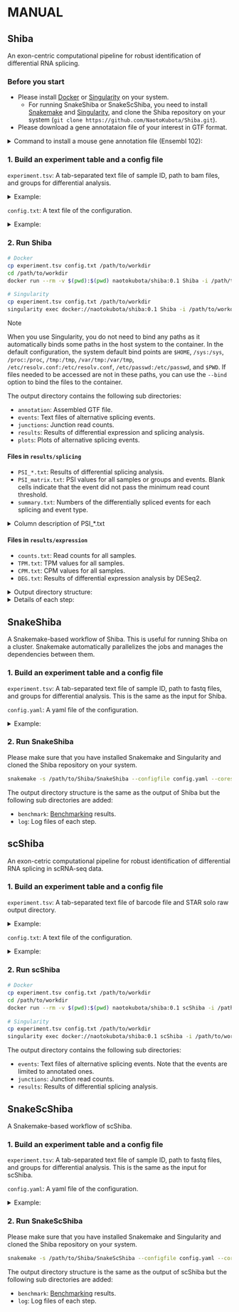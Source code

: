 # MANUAL

## Shiba

An exon-centric computational pipeline for robust identification of differential RNA splicing.

### Before you start

- Please install [Docker](https://docs.docker.com/get-docker/) or [Singularity](https://sylabs.io/guides/3.7/user-guide/quick_start.html) on your system.
  - For running SnakeShiba or SnakeScShiba, you need to install [Snakemake](https://snakemake.readthedocs.io/en/stable/) and [Singularity](https://sylabs.io/guides/3.7/user-guide/quick_start.html), and clone the Shiba repository on your system (`git clone https://github.com/NaotoKubota/Shiba.git`).
- Please download a gene annotataion file of your interest in GTF format.

<details>

<summary>Command to install a mouse gene annotation file (Ensembl 102):</summary>

```bash
wget https://ftp.ensembl.org/pub/release-102/gtf/mus_musculus/Mus_musculus.GRCm38.102.gtf.gz
gzip -d Mus_musculus.GRCm38.102.gtf.gz
```

</details>

### 1. Build an experiment table and a config file

`experiment.tsv`: A tab-separated text file of sample ID, path to bam files, and groups for differential analysis.

<details>

<summary>Example:</summary>

```bash
sample<tab>bam<tab>group
sample_1<tab>/path/to/workdir/bam/sample_1.bam<tab>Ref
sample_2<tab>/path/to/workdir/bam/sample_2.bam<tab>Ref
sample_3<tab>/path/to/workdir/bam/sample_3.bam<tab>Ref
sample_4<tab>/path/to/workdir/bam/sample_4.bam<tab>Alt
sample_5<tab>/path/to/workdir/bam/sample_5.bam<tab>Alt
sample_6<tab>/path/to/workdir/bam/sample_6.bam<tab>Alt
```

Please put bam files with their index files (`.bai`) in the `path/to/workdir/bam` directory and replace `<tab>` with a tab character.

</details>

<p></p>

`config.txt`: A text file of the configuration.

<details>

<summary>Example:</summary>

```bash
##############################
### Config file for Shiba ####
##############################

## General

# Number of processors to use
NUM_PROCESS=16
# Reference GTF file
GTF=/path/to/workdir/Mus_musculus.GRCm38.102.gtf
# Output directory
OUTPUT=/path/to/workdir/output
# Detect unannotated splicing events
UNANNOTATED=true

## Step3: bam2junc.sh

# Minimum anchor length for extracting exon-exon junction reads
MINIMUM_ANCHOR_LENGTH=6
# Minimum intron size for extracting exon-exon junction reads
MINIMUM_INTRON_SIZE=70
# Minimum intron size for extracting exon-exon junction reads
MAXIMUM_INTRON_SIZE=500000
# Strand specificity of RNA library preparation for extracting exon-exon junction reads
STRAND=XS

## Step4: psi.py

# Just calculate PSI for each sample, not perform statistical tests
ONLY_PSI=false
# Just calculate PSI for each group, not perform statistical tests
ONLY_PSI_GROUP=false
# FDR for DSE detection
FDR=0.05
# Miminum PSI change for DSE detection
DELTA_PSI=0.1
# Reference group for DSE detection
REFERENCE_GROUP=Ref
# Alternative group for DSE detection
ALTERNATIVE_GROUP=Alt
# Minumum value of total reads for each junction
MINIMUM_READS=10
# Print PSI for individual samples to output files
INDIVIDUAL_PSI=true
# Perform Welch's t-test between reference and Alternative group
TTEST=true

## Skip steps

SKIP_STEP1=false # bam2gtf.sh
SKIP_STEP2=false # gtf2event.py
SKIP_STEP3=false # bam2junc.sh
SKIP_STEP4=false # psi.py
SKIP_STEP5=false # plots.py
SKIP_STEP6=false # expression.sh
```

You can skip some steps by setting `SKIP_STEP1`, `SKIP_STEP2`, `SKIP_STEP3`, `SKIP_STEP4`, `SKIP_STEP5`, and `SKIP_STEP6` to `true`.

</details>

### 2. Run Shiba

```bash
# Docker
cp experiment.tsv config.txt /path/to/workdir
cd /path/to/workdir
docker run --rm -v $(pwd):$(pwd) naotokubota/shiba:0.1 Shiba -i /path/to/workdir/experiment.tsv -c /path/to/workdir/config.txt
```

```bash
# Singularity
cp experiment.tsv config.txt /path/to/workdir
singularity exec docker://naotokubota/shiba:0.1 Shiba -i /path/to/workdir/experiment.tsv -c /path/to/workdir/config.txt
```

> [!NOTE]
> When you use Singularity, you do not need to bind any paths as it automatically binds some paths in the host system to the container. In the default configuration, the system default bind points are `$HOME`, `/sys:/sys`, `/proc:/proc`, `/tmp:/tmp`, `/var/tmp:/var/tmp`, `/etc/resolv.conf:/etc/resolv.conf`, `/etc/passwd:/etc/passwd`, and `$PWD`. If files needed to be accessed are not in these paths, you can use the `--bind` option to bind the files to the container.

The output directory contains the following sub directories:

- `annotation`: Assembled GTF file.
- `events`: Text files of alternative splicing events.
- `junctions`: Junction read counts.
- `results`: Results of differential expression and splicing analysis.
- `plots`: Plots of alternative splicing events.

#### Files in `results/splicing`

- `PSI_*.txt`: Results of differential splicing analysis.
- `PSI_matrix.txt`: PSI values for all samples or groups and events. Blank cells indicate that the event did not pass the minimum read count threshold.
- `summary.txt`: Numbers of the differentially spliced events for each splicing and event type.

<details>

<summary>Column description of PSI_*.txt</summary>

##### Common across all files

- **event_id**: ID of the event.
- **pos_id**: Positional ID of the event. This is useful for comparing the same event across different Shiba runs.
- **strand**: Strand of the event (*+* or *-*).
- **gene_id**: Gene ID.
- **gene_name**: Gene name.
- **label**: Label of the event type (*annotated* or *unannotated*).
- **Ref_PSI**: PSI of the reference group.
- **Alt_PSI**: PSI of the alternative group.
- **dPSI**: Delta PSI (Alt_PSI - Ref_PSI).
- **q**: *P*-value of Fisher's exact test adjusted by the Benjamini-Hochberg method.
- **Diff events**: Flag of if the event is differentially spliced between the reference and alternative groups (*Yes* or *No*).

##### For `PSI_SE.txt` (Skipped exon)

<img src="../img/SE.png" width=50%>

- **exon**: Genomic coordinates of the skipped exon.
- **intron_a**: Genomic coordinates of the left-side inclusive intron of the skipped exon.
- **intron_b**: Genomic coordinates of the right-side inclusive intron of the skipped exon.
- **intron_c**: Genomic coordinates of the exclusive intron of the skipped exon.
- **Ref_junction_a**: Junction read counts of the left-side inclusive intron of the skipped exon in the reference group.
- **Ref_junction_b**: Junction read counts of the right-side inclusive intron of the skipped exon in the reference group.
- **Ref_junction_c**: Junction read counts of the exclusive intron of the skipped exon in the reference group.
- **Alt_junction_a**: Junction read counts of the left-side inclusive intron of the skipped exon in the alternative group.
- **Alt_junction_b**: Junction read counts of the right-side inclusive intron of the skipped exon in the alternative group.
- **Alt_junction_c**: Junction read counts of the exclusive intron of the skipped exon in the alternative group.
- **OR_junction_a**: Odds ratio comparing junction read counts of the left-side inclusive intron to those of the exclusive intron, reference group against alternative group.
- **p_junction_a**: *P*-value of Fisher's exact test for the junction read counts of the left-side inclusive intron to those of the exclusive intron, reference group against alternative group.
- **OR_junction_b**: Odds ratio comparing junction read counts of the right-side inclusive intron to those of the exclusive intron, reference group against alternative group.
- **p_junction_b**: *P*-value of Fisher's exact test for the junction read counts of the right-side inclusive intron to those of the exclusive intron, reference group against alternative group.
- **p_maximum**: Greater of the two *P*-values of Fisher's exact tests.

##### For `PSI_FIVE.txt` (Alternative 5' splice site) and `PSI_THREE.txt` (Alternative 3' splice site)

<img src="../img/FIVE_THREE.png" width=50%>

- **exon_a**: Genomic coordinates of the longer exon using more internal splice site.
- **exon_b**: Genomic coordinates of the shorter exon using less internal splice site.
- **intron_a**: Genomic coordinates of the intron associated with the longer exon.
- **intron_b**: Genomic coordinates of the intron associated with the shorter exon.
- **Ref_junction_a**: Junction read counts of the intron associated with the longer exon in the reference group.
- **Ref_junction_b**: Junction read counts of the intron associated with the shorter exon in the reference group.
- **Alt_junction_a**: Junction read counts of the intron associated with the longer exon in the alternative group.
- **Alt_junction_b**: Junction read counts of the intron associated with the shorter exon in the alternative group.
- **OR**: Odds ratio comparing junction read counts of the intron associated with the longer exon to those of the intron associated with the shorter exon, reference group against alternative group.
- **p**: *P*-value of Fisher's exact test for the junction read counts of the intron associated with the longer exon to those of the intron associated with the shorter exon, reference group against alternative group.

##### For `PSI_MXE.txt` (Mutually exclusive exons)

<img src="../img/MXE.png" width=50%>


- **exon_a**: Genomic coordinates of the left-side mutually exclusive exon.
- **exon_b**: Genomic coordinates of the right-side mutually exclusive exon.
- **intron_a1**: Genomic coordinates of the left-side inclusive intron of the left-side mutually exclusive exon.
- **intron_a2**: Genomic coordinates of the right-side inclusive intron of the left-side mutually exclusive exon.
- **intron_b1**: Genomic coordinates of the left-side inclusive intron of the right-side mutually exclusive exon.
- **intron_b2**: Genomic coordinates of the right-side inclusive intron of the right-side mutually exclusive exon.
- **Ref_junction_a1**: Junction read counts of the left-side inclusive intron of the left-side mutually exclusive exon in the reference group.
- **Ref_junction_a2**: Junction read counts of the right-side inclusive intron of the left-side mutually exclusive exon in the reference group.
- **Ref_junction_b1**: Junction read counts of the left-side inclusive intron of the right-side mutually exclusive exon in the reference group.
- **Ref_junction_b2**: Junction read counts of the right-side inclusive intron of the right-side mutually exclusive exon in the reference group.
- **Alt_junction_a1**: Junction read counts of the left-side inclusive intron of the left-side mutually exclusive exon in the alternative group.
- **Alt_junction_a2**: Junction read counts of the right-side inclusive intron of the left-side mutually exclusive exon in the alternative group.
- **Alt_junction_b1**: Junction read counts of the left-side inclusive intron of the right-side mutually exclusive exon in the alternative group.
- **Alt_junction_b2**: Junction read counts of the right-side inclusive intron of the right-side mutually exclusive exon in the alternative group.
- **OR_a1b1**: Odds ratio comparing junction read counts of the left-side inclusive intron of the left-side mutually exclusive exon to those of the left-side inclusive intron of the right-side mutually exclusive exon, reference group against alternative group.
- **p_a1b1**: *P*-value of Fisher's exact test for the junction read counts of the left-side inclusive intron of the left-side mutually exclusive exon to those of the left-side inclusive intron of the right-side mutually exclusive exon, reference group against alternative group.
- **OR_a1b2**: Odds ratio comparing junction read counts of the left-side inclusive intron of the left-side mutually exclusive exon to those of the right-side inclusive intron of the right-side mutually exclusive exon, reference group against alternative group.
- **p_a1b2**: Odds ratio comparing junction read counts of the left-side inclusive intron of the left-side mutually exclusive exon to those of the right-side inclusive intron of the right-side mutually exclusive exon, reference group against alternative group.
- **OR_a2b1**: Odds ratio comparing junction read counts of the right-side inclusive intron of the left-side mutually exclusive exon to those of the left-side inclusive intron of the right-side mutually exclusive exon, reference group against alternative group.
- **p_a2b1**: Odds ratio comparing junction read counts of the right-side inclusive intron of the left-side mutually exclusive exon to those of the left-side inclusive intron of the right-side mutually exclusive exon, reference group against alternative group.
- **OR_a2b2**: Odds ratio comparing junction read counts of the right-side inclusive intron of the left-side mutually exclusive exon to those of the right-side inclusive intron of the right-side mutually exclusive exon, reference group against alternative group.
- **p_a2b2**: Odds ratio comparing junction read counts of the right-side inclusive intron of the left-side mutually exclusive exon to those of the right-side inclusive intron of the right-side mutually exclusive exon, reference group against alternative group.
- **p_maximum**: Greater of the four *P*-values of Fisher's exact tests.

##### For `PSI_RI.txt` (Retained intron)

<img src="../img/RI.png" width=50%>

- **exon_a**: Genomic coordinates of the left-side exon.
- **exon_b**: Genomic coordinates of the right-side exon.
- **exon_c**: Genomic coordinates of the exon containing the retained intron.
- **intron_a**: Genomic coordinates of the retained intron.
- **Ref_junction_a_start**: The left-side exon-intron junction read counts of the retained intron in the reference group.
- **Ref_junction_a_end**: The right-side exon-intron junction read counts of the retained intron in the reference group.
- **Alt_junction_a_start**: The left-side exon-intron junction read counts of the retained intron in the alternative group.
- **Alt_junction_a_end**: The right-side exon-intron junction read counts of the retained intron in the alternative group.
- **OR_junction_a_start**: Odds ratio comparing the left-side exon-intron junction read counts to the intron junction read counts, reference group against alternative group.
- **p_junction_a_start**: *P*-value of Fisher's exact test for the left-side exon-intron junction read counts to the intron junction read counts, reference group against alternative group.
- **OR_junction_a_end**: Odds ratio comparing the right-side exon-intron junction read counts to the intron junction read counts, reference group against alternative group.
- **p_junction_a_end**: *P*-value of Fisher's exact test for the right-side exon-intron junction read counts to the intron junction read counts, reference group against alternative group.
- **p_maximum**: Greater of the two *P*-values of Fisher's exact tests.

##### when `ttest` is `true`

- \<sample\>_PSI: PSI of the sample. Blank cells indicate that the event did not pass the minimum read count threshold.
- p_ttest: *P*-value of Welch's t-test for the PSI of the reference and alternative groups. Please note that the *P*-value is not adjusted for multiple testing.

</details>

#### Files in `results/expression`

- `counts.txt`: Read counts for all samples.
- `TPM.txt`: TPM values for all samples.
- `CPM.txt`: CPM values for all samples.
- `DEG.txt`: Results of differential expression analysis by DESeq2.

<details>

<summary>Output directory structure:</summary>

```bash
output/
├── annotation
│   └── assembled_annotation.gtf
├── events
│   ├── EVENT_FIVE.txt
│   ├── EVENT_MXE.txt
│   ├── EVENT_RI.txt
│   ├── EVENT_SE.txt
│   └── EVENT_THREE.txt
├── junctions
│   ├── junctions.bed
│   └── logs
│       ├── featureCounts.log
│       └── regtools.log
├── plots
│   ├── data
│   │   ├── bar_FIVE.html
│   │   ├── bar_MXE.html
│   │   ├── bar_RI.html
│   │   ├── bar_SE.html
│   │   ├── bar_THREE.html
│   │   ├── scatter_FIVE.html
│   │   ├── scatter_MXE.html
│   │   ├── scatter_RI.html
│   │   ├── scatter_SE.html
│   │   ├── scatter_THREE.html
│   │   ├── volcano_FIVE.html
│   │   ├── volcano_MXE.html
│   │   ├── volcano_RI.html
│   │   ├── volcano_SE.html
│   │   └── volcano_THREE.html
│   └── summary.html
└── results
    ├── expression
    │   ├── counts.txt
    │   ├── CPM.txt
    │   ├── DEG.txt
    │   ├── logs
    │   │   ├── DESeq2.log
    │   │   └── featureCounts.log
    │   ├── TPM_CPM.xlsx
    │   └── TPM.txt
    ├── PSI_FIVE.txt
    ├── PSI_MXE.txt
    ├── PSI_RI.txt
    ├── PSI_SE.txt
    ├── PSI_THREE.txt
    ├── results.xlsx
    └── summary.txt
```

</details>

<details>

<summary>Details of each step:</summary>

#### Step1: `bam2gtf.sh`

Perform transcript assembly based on mapped reads.

```bash
Usage: bam2gtf.sh -i experiment.tsv -r reference_annotation.gtf -o assembled_annotation.gtf -p [VALUE]

    -h  Display help
    -i  Experiment table
    -r  Reference GTF file
    -o  Assembled GTF file
    -p  Number of processors to use (default: 1)
```

#### Step2: `gtf2event.py`

Make a file of alternative splicing events.

```bash
usage: gtf2event.py [-h] -i GTF [-r REFERENCE_GTF] -o OUTPUT [-p NUM_PROCESS]

Extract alternative splicing events from GTF file

optional arguments:
  -h, --help            show this help message and exit
  -i GTF, --gtf GTF     Input GTF file
  -r REFERENCE_GTF, --reference-gtf REFERENCE_GTF
                        Reference GTF file
  -o OUTPUT, --output OUTPUT
                        Output directory
  -p NUM_PROCESS, --num-process NUM_PROCESS
                        Number of processors to use
```

Example of `event_SE.txt`:

```bash
event_id  pos_id  exon  intron_a  intron_b  intron_c  strand  gene_id  gene_name  label
SE_1  GL456354.1@84521-85111@83560-85765  GL456354.1:84521-85111  GL456354.1:83560-84521  GL456354.1:85111-85765  GL456354.1:83560-85765  -  ENSMUSG00000094337  Gm3286  annotated
SE_2  chr10@100080857-100080940@100080130-100087347  chr10:100080857-100080940  chr10:100080130-100080857  chr10:100080940-100087347  chr10:100080130-100087347  +  ENSMUSG00000019966  Kitl  annotated
SE_3  chr10@100485051-100485125@100478022-100487162  chr10:100485051-100485125  chr10:100478022-100485051  chr10:100485125-100487162  chr10:100478022-100487162  -  ENSMUSG00000036676  Tmtc3  annotated
SE_4  chr10@100485051-100485185@100478022-100487162  chr10:100485051-100485185  chr10:100478022-100485051  chr10:100485185-100487162  chr10:100478022-100487162  -  ENSMUSG00000036676  Tmtc3  annotated
SE_5  chr10@100495641-100495661@100494954-100495823  chr10:100495641-100495661  chr10:100494954-100495641  chr10:100495661-100495823  chr10:100494954-100495823  +  ENSMUSG00000019971  Cep290  annotated
SE_6  chr10@100578315-100578431@100577358-100583914  chr10:100578315-100578431  chr10:100577358-100578315  chr10:100578431-100583914  chr10:100577358-100583914  -  ENSMUSG00000046567  4930430F08Rik  annotated
SE_7  chr10@100582263-100582322@100578431-100583914  chr10:100582263-100582322  chr10:100578431-100582263  chr10:100582322-100583914  chr10:100578431-100583914  -  ENSMUSG00000046567  4930430F08Rik  annotated
SE_8  chr10@100594537-100594656@100592429-100595035  chr10:100594537-100594656  chr10:100592429-100594537  chr10:100594656-100595035  chr10:100592429-100595035  +  ENSMUSG00000056912  1700017N19Rik  annotated
SE_9  chr10@100610596-100610715@100609254-100612429  chr10:100610596-100610715  chr10:100609254-100610596  chr10:100610715-100612429  chr10:100609254-100612429  +  ENSMUSG00000056912  1700017N19Rik  annotated
...
```

#### Step3: `bam2junc.sh`

Make a table of junction read counts.

```bash
Usage: bam2junc.sh -i experiment.tsv -r RI_EVENT.txt -o junctions.bed -p [VALUE] -a [VALUE] -m [VALUE] -M [VALUE] -s [VALUE]

    -h  Display help
    -i  Experiment table
    -r  Intron retention event
    -o  Junction read counts
    -p  Number of processors to use (default: 1)
    -a  Minimum anchor length for extracting exon-exon junction reads by regtools (default: 8)
    -m  Minimum intron size for extracting exon-exon junction reads by regtools (default: 70)
    -M  Maximum intron size for extracting exon-exon junction reads by regtools (default: 500000)
    -s  Strand specificity of RNA library preparation for extracting exon-exon junction reads by regtools (default: 0)
```

#### Step4: `psi.py`

Calculate PSI and detect differential events.

```bash
usage: psi.py [-h] [-p NUM_PROCESS] [-g GROUP] [-f FDR] [-d PSI] [-r REFERENCE] [-a ALTERNATIVE] [-m MINIMUM_READS] [-i] [-t] [--onlypsi] [--onlypsi-group] [--excel] junctions event output

PSI calculation for alternative splicing events

positional arguments:
  junctions             A bed file of Junction read counts generated by bam2junc.sh
  event                 Directory that contains text files of alternative splicing events generated by gtf2event.py
  output                Directory for output files

options:
  -h, --help            show this help message and exit
  -p NUM_PROCESS, --num-process NUM_PROCESS
                        Number of processors to use (default: 1)
  -g GROUP, --group GROUP
                        Group information for detecting differential events (default: None)
  -f FDR, --fdr FDR     FDR for detecting differential events (default: 0.05)
  -d PSI, --psi PSI     Threshold of delta PSI for detecting differential events (default: 0.1)
  -r REFERENCE, --reference REFERENCE
                        Reference group for detecting differential events (default: None)
  -a ALTERNATIVE, --alternative ALTERNATIVE
                        Alternative group for detecting differential events (default: None)
  -m MINIMUM_READS, --minimum-reads MINIMUM_READS
                        Minumum value of total reads for each junction for detecting differential events (default: 10)
  -i, --individual-psi  Print PSI for individual samples to output files (default: False)
  -t, --ttest           Perform Welch's t-test between reference and alternative group (default: False)
  --onlypsi             Just calculate PSI for each sample, not perform statistical tests (default: False)
  --onlypsi-group       Just calculate PSI for each group, not perform statistical tests (default: False)
  --excel               Make result files in excel format (default: False)
```

#### Step5: `plots.py`

Make plots.

```bash
usage: plots.py [-h] input output

Make plots for alternative splicing events

positional arguments:
  input       Directory that contains result files
  output      Directory for output files

options:
  -h, --help  show this help message and exit
```

#### Step6: `expression.sh`

Gene expression analysis.

```bash
Usage: expression.sh -i experiment.txt -g reference_annotation.gtf -o output_dir -r [VALUE] -a [VALUE] -p [VALUE]

    -h  Display help
    -i  Experiment table
    -g  Reference GTF file
    -o  Output directory
    -r  Reference group for differential expression analysis (default: NA)
    -a  Alternative group for differential expression analysis (default: NA)
    -p  Number of processors to use (default: 1)
```

#### Step7: `pca.py`

Principal component analysis.

```bash
usage: pca.py [-h] [--input-tpm INPUT_TPM] [--input-psi INPUT_PSI] [-g GENES] [-o OUTPUT]

pca.py: Principal Component Analysis for matrix of gene expression and splicing

options:
  -h, --help            show this help message and exit
  --input-tpm INPUT_TPM
                        Input TPM file (default: None)
  --input-psi INPUT_PSI
                        Input PSI file (default: None)
  -g GENES, --genes GENES
                        Number of highly-variable genes to calculate PCs (default: None)
  -o OUTPUT, --output OUTPUT
                        Output directory (default: None)
```


</details>

## SnakeShiba

A Snakemake-based workflow of Shiba. This is useful for running Shiba on a cluster. Snakemake automatically parallelizes the jobs and manages the dependencies between them.

### 1. Build an experiment table and a config file

`experiment.tsv`: A tab-separated text file of sample ID, path to fastq files, and groups for differential analysis. This is the same as the input for Shiba.

<p></p>

`config.yaml`: A yaml file of the configuration.

<details>

<summary>Example:</summary>

```yaml
workdir:
  /path/to/workdir
container:
  docker://naotokubota/shiba:0.1
gtf:
  /path/to/Mus_musculus.GRCm38.102.gtf
experiment_table:
  /path/to/experiment.tsv
cpu:
  16
unannotated:
  True

# Junction read filtering
minimum_anchor_length:
  6
minimum_intron_length:
  70
maximum_intron_length:
  500000
strand:
  XS

# PSI calculation
only_psi:
  False
only_psi_group:
  False
fdr:
  0.05
delta_psi:
  0.1
reference_group:
  Ref
alternative_group:
  Alt
minimum_reads:
  10
individual_psi:
  True
ttest:
  True
excel:
  False
```

You can generate a file of splicing analysis results in excel format by setting `excel` to `True`.

</details>

### 2. Run SnakeShiba

Please make sure that you have installed Snakemake and Singularity and cloned the Shiba repository on your system.

```bash
snakemake -s /path/to/Shiba/SnakeShiba --configfile config.yaml --cores 16 --use-singularity --rerun-incomplete
```

The output directory structure is the same as the output of Shiba but the following sub directories are added:

- `benchmark`: [Benchmarking](https://snakemake.readthedocs.io/en/stable/tutorial/additional_features.html) results.
- `log`: Log files of each step.

## scShiba

An exon-cetric computational pipeline for robust identification of differential RNA splicing in scRNA-seq data.

### 1. Build an experiment table and a config file

`experiment.tsv`: A tab-separated text file of barcode file and STAR solo raw output directory.

<details>

<summary>Example:</summary>

```bash
barcode<tab>SJ
/path/to/barcodes_run1.tsv<tab>/path/to/run1/Solo.out/SJ/raw
/path/to/barcodes_run2.tsv<tab>/path/to/run2/Solo.out/SJ/raw
/path/to/barcodes_run3.tsv<tab>/path/to/run3/Solo.out/SJ/raw
/path/to/barcodes_run4.tsv<tab>/path/to/run4/Solo.out/SJ/raw
```

`barcodes.tsv` is a tab-separated text file of barcode and group name like this:

```bash
barcode<tab>group
TTTGTTGTCCACACCT<tab>CellType-1
TCAAGACCACTACAGT<tab>CellType-1
TATTTCGGTACAGTAA<tab>CellType-1
ATCCTATGTTAATCGC<tab>CellType-1
ATCGATGAGTTTCTTC<tab>CellType-2
ATCGATGGTCTTGCTC<tab>CellType-2
TATGTTCGTCAGGCAA<tab>CellType-2
ATCGCCTAGACTCGAG<tab>CellType-2
...
```

Please replace `<tab>` with a tab character.

</details>

<p></p>

`config.txt`: A text file of the configuration.

<details>

<summary>Example:</summary>

```bash
###############################
### Config file for scShiba ###
###############################

## General

# Number of processors to use
NUM_PROCESS=16
# Reference GTF file
GTF=/path/to/workdir/Mus_musculus.GRCm38.102.gtf
# Output directory
OUTPUT=./output

## Step3: scpsi.py

# Just calculate PSI for each sample, not perform statistical tests
ONLY_PSI=false
# FDR for DSE detection
FDR=0.05
# Miminum PSI change for DSE detection
DELTA_PSI=0.1
# Reference group for DSE detection
REFERENCE_GROUP=Ref
# Alternative group for DSE detection
ALTERNATIVE_GROUP=Alt
# Minumum value of total reads for each junction
MINIMUM_READS=10

## skip steps

SKIP_STEP1=false # gtf2event.py
SKIP_STEP2=false # sc2junc.py
SKIP_STEP3=false # scpsi.py
```

You can skip some steps by setting `SKIP_STEP1`, `SKIP_STEP2`, and `SKIP_STEP3` to `true`.

</details>

### 2. Run scShiba

```bash
# Docker
cp experiment.tsv config.txt /path/to/workdir
cd /path/to/workdir
docker run --rm -v $(pwd):$(pwd) naotokubota/shiba:0.1 scShiba -i /path/to/workdir/experiment.tsv -c /path/to/workdir/config.txt
```

```bash
# Singularity
cp experiment.tsv config.txt /path/to/workdir
singularity exec docker://naotokubota/shiba:0.1 scShiba -i /path/to/workdir/experiment.tsv -c /path/to/workdir/config.txt
```

The output directory contains the following sub directories:

- `events`: Text files of alternative splicing events. Note that the events are limited to annotated ones.
- `junctions`: Junction read counts.
- `results`: Results of differential splicing analysis.

## SnakeScShiba

A Snakemake-based workflow of scShiba.

### 1. Build an experiment table and a config file

`experiment.tsv`: A tab-separated text file of sample ID, path to fastq files, and groups for differential analysis. This is the same as the input for scShiba.

`config.yaml`: A yaml file of the configuration.

<details>

<summary>Example:</summary>

```yaml
workdir:
  /path/to/workdir
container:
  docker://naotokubota/shiba:0.1
gtf:
  /path/to/Mus_musculus.GRCm38.102.gtf
experiment_table:
  /path/to/experiment.tsv
cpu:
  16

# PSI calculation
only_psi:
  False
fdr:
  0.05
delta_psi:
  0.1
reference_group:
  Ref
alternative_group:
  Alt
minimum_reads:
  10
excel:
  False
```

You can generate a file of splicing analysis results in excel format by setting `excel` to `True`.

</details>

### 2. Run SnakeScShiba

Please make sure that you have installed Snakemake and Singularity and cloned the Shiba repository on your system.

```bash
snakemake -s /path/to/Shiba/SnakeScShiba --configfile config.yaml --cores 16 --use-singularity --rerun-incomplete
```

The output directory structure is the same as the output of scShiba but the following sub directories are added:

- `benchmark`: [Benchmarking](https://snakemake.readthedocs.io/en/stable/tutorial/additional_features.html) results.
- `log`: Log files of each step.
